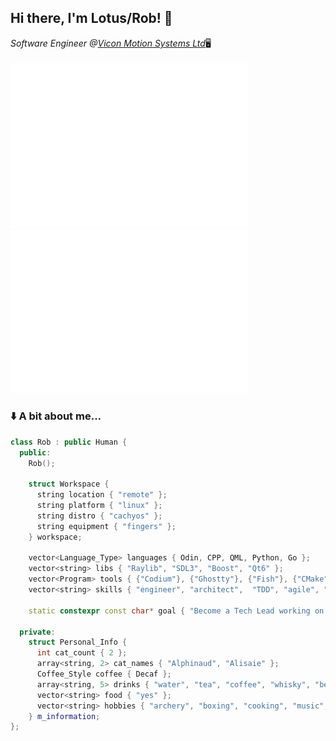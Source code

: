 <h2>Hi there, I'm Lotus/Rob! 👋</h2>
<p><em>Software Engineer @<a href="https://www.vicon.com/">Vicon Motion Systems Ltd</a></em>🖥️<br><br>

<span>
  <a href="#"><img float="left" width="380px" alt="🦑" src="about.svg"></a>
  <a href="#"><img float="right"width="380px" alt="🦑" src="commit-calendar.svg "></a>
</span>

### ⬇️ A bit about me... </h3>

```cpp
class Rob : public Human {
  public:
    Rob();

    struct Workspace {
      string location { "remote" };
      string platform { "linux" };
      string distro { "cachyos" };
      string equipment { "fingers" };
    } workspace;

    vector<Language_Type> languages { Odin, CPP, QML, Python, Go };
    vector<string> libs { "Raylib", "SDL3", "Boost", "Qt6" };
    vector<Program> tools { {"Codium"}, {"Ghostty"}, {"Fish"}, {"CMake"}, {"Git"}, {"Visual Studio"} };
    vector<string> skills { "engineer", "architect",  "TDD", "agile", "communicate", "mentor" };

    static constexpr const char* goal { "Become a Tech Lead working on code which makes a difference." };

  private:
    struct Personal_Info {
      int cat_count { 2 };
      array<string, 2> cat_names { "Alphinaud", "Alisaie" };
      Coffee_Style coffee { Decaf };
      array<string, 5> drinks { "water", "tea", "coffee", "whisky", "beer" };
      vector<string> food { "yes" };
      vector<string> hobbies { "archery", "boxing", "cooking", "music", "mental health advocacy" };
    } m_information;
};
```
</p>
